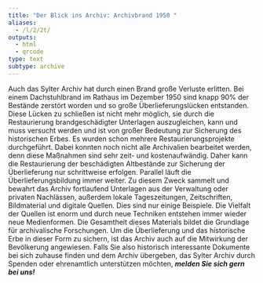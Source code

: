 ```yaml
---
title: "Der Blick ins Archiv: Archivbrand 1950 "
aliases:
  - /l/2/2t/
outputs:
  - html
  - qrcode
type: text
subtype: archive
---
```


Auch das Sylter Archiv hat durch einen Brand große Verluste erlitten. Bei einem Dachstuhlbrand im Rathaus im Dezember 1950 sind knapp 90% der Bestände zerstört worden und so große Überlieferungslücken entstanden. Diese Lücken zu schließen ist nicht mehr möglich, sie durch die Restaurierung brandgeschädigter Unterlagen auszugleichen, kann und muss versucht werden und ist von großer Bedeutung zur Sicherung des historischen Erbes.
Es wurden schon mehrere Restaurierungsprojekte durchgeführt. Dabei konnten noch nicht alle Archivalien bearbeitet werden, denn diese Maßnahmen sind sehr zeit- und kostenaufwändig. Daher kann die Restaurierung der beschädigten Altbestände zur Sicherung der Überlieferung nur schrittweise erfolgen.
Parallel läuft die Überlieferungsbildung immer weiter. Zu diesem Zweck sammelt und bewahrt das Archiv fortlaufend Unterlagen aus der Verwaltung oder privaten Nachlässen, außerdem lokale Tageszeitungen, Zeitschriften, Bildmaterial und digitale Quellen. Dies sind nur einige Beispiele. Die Vielfalt der Quellen ist enorm und durch neue Techniken entstehen immer wieder neue Medienformen. Die Gesamtheit dieses Materials bildet die Grundlage für archivalische Forschungen.
Um die Überlieferung und das historische Erbe in dieser Form zu sichern, ist das Archiv auch auf die Mitwirkung der Bevölkerung angewiesen. Falls Sie also historisch interessante Dokumente bei sich zuhause finden und dem Archiv übergeben, das Sylter Archiv durch Spenden oder ehrenamtlich unterstützen möchten, ***melden Sie sich gern bei uns!***
